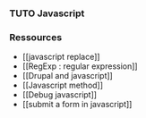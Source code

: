### TUTO Javascript



### Ressources
* [[javascript replace]]
* [[RegExp : regular expression]]
* [[Drupal and javascript]]
* [[Javascript method]]
* [[Debug javascript]]
* [[submit a form in javascript]]
